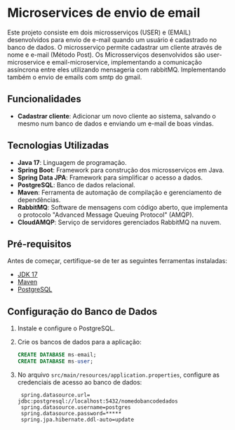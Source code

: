 # Microservices de envio de email

Este projeto consiste em dois microsserviços (USER) e (EMAIL) desenvolvidos para envio de e-mail quando um usuário é cadastrado no banco de dados.
O microsserviço permite cadastrar um cliente através de nome e e-mail (Método Post).
Os Microsserviços desenvolvidos são user-microservice e email-microservice, implementando a comunicação assíncrona entre eles utilizando mensageria com rabbitMQ. 
Implementando também o envio de emails com smtp do gmail.

## Funcionalidades

- **Cadastrar cliente**: Adicionar um novo cliente ao sistema, salvando o mesmo num banco de dados e enviando um e-mail de boas vindas.

## Tecnologias Utilizadas

- **Java 17**: Linguagem de programação.
- **Spring Boot**: Framework para construção dos microsserviços em Java.
- **Spring Data JPA**: Framework para simplificar o acesso a dados.
- **PostgreSQL**: Banco de dados relacional.
- **Maven**: Ferramenta de automação de compilação e gerenciamento de dependências.
- **RabbitMQ**: Software de mensagens com código aberto, que implementa o protocolo "Advanced Message Queuing Protocol" (AMQP).
- **CloudAMQP**: Serviço de servidores gerenciados RabbitMQ na nuvem.

## Pré-requisitos

Antes de começar, certifique-se de ter as seguintes ferramentas instaladas:

- [JDK 17](https://www.oracle.com/java/technologies/javase-jdk17-downloads.html)
- [Maven](https://maven.apache.org/)
- [PostgreSQL](https://www.postgresql.org/download/)

## Configuração do Banco de Dados

1. Instale e configure o PostgreSQL.
2. Crie os bancos de dados para a aplicação:

   ```sql
   CREATE DATABASE ms-email;
   CREATE DATABASE ms-user;
   ```

3. No arquivo `src/main/resources/application.properties`, configure as credenciais de acesso ao banco de dados:

   ```properties
    spring.datasource.url= jdbc:postgresql://localhost:5432/nomedobancodedados
    spring.datasource.username=postgres
    spring.datasource.password=*****
    spring.jpa.hibernate.ddl-auto=update
   ```
